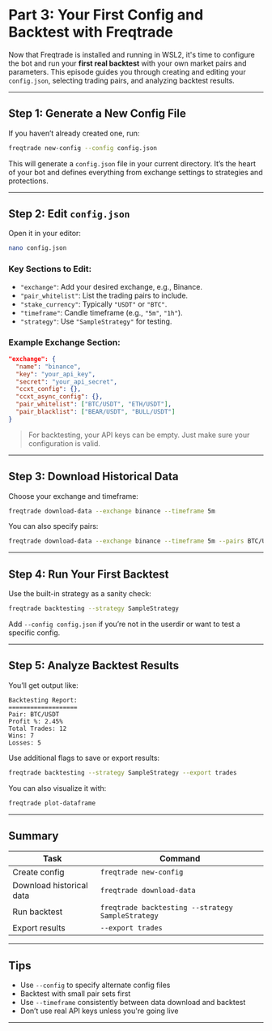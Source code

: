 # Part 3: Your First Config and Backtest with Freqtrade

Now that Freqtrade is installed and running in WSL2, it's time to configure the bot and run your **first real backtest** with your own market pairs and parameters. This episode guides you through creating and editing your `config.json`, selecting trading pairs, and analyzing backtest results.

---

## Step 1: Generate a New Config File

If you haven’t already created one, run:

```bash
freqtrade new-config --config config.json
```

This will generate a `config.json` file in your current directory. It’s the heart of your bot and defines everything from exchange settings to strategies and protections.

---

## Step 2: Edit `config.json`

Open it in your editor:

```bash
nano config.json
```

### Key Sections to Edit:

- `"exchange"`: Add your desired exchange, e.g., Binance.
- `"pair_whitelist"`: List the trading pairs to include.
- `"stake_currency"`: Typically `"USDT"` or `"BTC"`.
- `"timeframe"`: Candle timeframe (e.g., `"5m"`, `"1h"`).
- `"strategy"`: Use `"SampleStrategy"` for testing.

### Example Exchange Section:

```json
"exchange": {
  "name": "binance",
  "key": "your_api_key",
  "secret": "your_api_secret",
  "ccxt_config": {},
  "ccxt_async_config": {},
  "pair_whitelist": ["BTC/USDT", "ETH/USDT"],
  "pair_blacklist": ["BEAR/USDT", "BULL/USDT"]
}
```

> For backtesting, your API keys can be empty. Just make sure your configuration is valid.

---

## Step 3: Download Historical Data

Choose your exchange and timeframe:

```bash
freqtrade download-data --exchange binance --timeframe 5m
```

You can also specify pairs:

```bash
freqtrade download-data --exchange binance --timeframe 5m --pairs BTC/USDT ETH/USDT
```

---

## Step 4: Run Your First Backtest

Use the built-in strategy as a sanity check:

```bash
freqtrade backtesting --strategy SampleStrategy
```

Add `--config config.json` if you’re not in the userdir or want to test a specific config.

---

## Step 5: Analyze Backtest Results

You’ll get output like:

```
Backtesting Report:
===================
Pair: BTC/USDT
Profit %: 2.45%
Total Trades: 12
Wins: 7
Losses: 5
```

Use additional flags to save or export results:

```bash
freqtrade backtesting --strategy SampleStrategy --export trades
```

You can also visualize it with:

```bash
freqtrade plot-dataframe
```

---

## Summary

| Task                    | Command                                           |
|-------------------------|---------------------------------------------------|
| Create config           | `freqtrade new-config`                            |
| Download historical data| `freqtrade download-data`                         |
| Run backtest            | `freqtrade backtesting --strategy SampleStrategy` |
| Export results          | `--export trades`                                 |

---

##  Tips

-  Use `--config` to specify alternate config files
-  Backtest with small pair sets first
-  Use `--timeframe` consistently between data download and backtest
-  Don’t use real API keys unless you're going live

---
